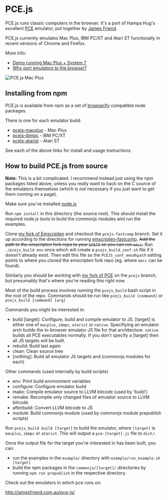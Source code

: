 # PCE.js

PCE.js runs classic computers in the browser. It's a port of Hampa Hug's excellent [PCE](http://www.hampa.ch/pce/) emulator, put together by [James Friend](http://jamesfriend.com.au/).

PCE.js currently emulates Mac Plus, IBM PC/XT and Atari ST functionally in recent versions of Chrome and Firefox.

More info: 

- [Demo running Mac Plus + System 7](http://jamesfriend.com.au/pce-js/) 
- [Why port emulators to the browser?](http://jamesfriend.com.au/why-port-emulators-browser)

![PCE.js Mac Plus](http://jamesfriend.com.au/sites/default/files/pcejs.png)

## Installing from npm

PCE.js is available from npm as a set of [browserify](http://github.com/substack/node-browserify) compatible node packages.

There is one for each emulator build:
- [pcejs-macplus](http://npmjs.org/package/pcejs-macplus) - Mac Plus
- [pcejs-ibmpc](http://npmjs.org/package/pcejs-ibmpc) - IBM PC/XT
- [pcejs-atarist](http://npmjs.org/package/pcejs-atarist) - Atari ST

See each of the above links for install and usage instructions

## How to build PCE.js from source

**Note:** This is a bit complicated. I recommend instead  just using the npm packages listed above, unless you really want to hack on the C source of the emulators themselves (which is not necessary if you just want to get them running on a page).

Make sure you've installed [node.js](http://nodejs.org/download/)

Run `npm install` in this directory (the source root). This should install the 
required node.js tools to build the commonjs modules and run the examples.

Clone [my fork of Emscripten](https://github.com/jsdf/emscripten) and checkout 
the `pcejs-fastcomp` branch. Set it up according to the directions for running 
[emscripten-fastcomp](https://github.com/kripken/emscripten/wiki/LLVM-Backend). 
~~Add the path to the emscripten fork repo to your `$PATH` so you can run `emcc`.~~
Run `./pcejs_build env` once which will create a `pcejs_build_conf.sh` file if it 
doesn't already exist. Then edit this file so the `PCEJS_conf_emsdkpath` setting
points to where you cloned the emscripten fork repo (eg. where `emcc` can be found).

Similarly you should be working with [my fork of PCE](https://github.com/jsdf/pce) on the 
`pcejs` branch, but presumably that's where you're reading this right now.

Most of the build process involves running the `pcejs_build` bash script in the 
root of the repo. Commands should be run like `pcejs_build [command]` or `pcejs_build [command] [arg]`

Commands you might be interested in:

- build [target]: Configure, build and compile emulator to JS. [target] is either 
  one of `macplus`, `ibmpc`, `atarist` or `native`. Specifiying an emulator arch 
  builds the in-browser emulator JS file for that architecture. `native` builds all PCE 
  executables normally. If you don't specify a [target] then all JS targets will
  be built.
- rebuild: Build last again
- clean: Clean source tree
- [nothing]: Build all emulator JS targets and (commonjs modules for each)

Other commands (used internally by build scripts)

- env: Print build environment variables
- configure: Configure emulator build
- make: Compile emulator source to LLVM bitcode (used by 'build')
- remake: Recompile only changed files of emulator source to LLVM bitcode
- afterbuild: Convert LLVM bitcode to JS
- module: Build commonjs module (used by commonjs module prepublish scripts)

Run `pcejs_build build [target]` to build the emulator, where `[target]` is `macplus`, 
`ibmpc` or `atarist`. This will output a `pce-[target].js` file to `dist/`.

Once the output file for the target you're interested in has been built, you can:
- run the examples in the `example/` directory with `example/run_example.sh [target]`
- build the npm packages in the `commonjs/[target]/` directories by running 
  `npm run prepublish` in the respective directory.


Check out the emulators in which pce runs on:

http://jamesfriend.com.au/pce-js/



